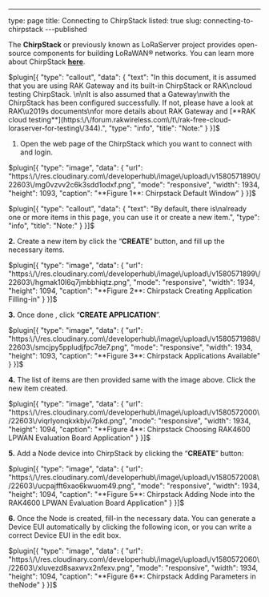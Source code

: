 ---
type: page
title: Connecting to ChirpStack
listed: true
slug: connecting-to-chirpstack
---published

The **ChirpStack** or previously known as LoRaServer project provides open-source components for building LoRaWAN® networks. You can learn more about ChirpStack [**here**](https://www.chirpstack.io/).

$plugin[{
    "type": "callout",
    "data": {
        "text": "In this document, it is  assumed that you are using RAK Gateway and its built-in ChirpStack or RAK\ncloud testing ChirpStack. \n\nIt is also assumed that a Gateway\nwith the ChirpStack has been configured successfully. If not, please have a look at RAK\u2019s documents\nfor more details about RAK Gateway and [**RAK cloud testing**](https:\/\/forum.rakwireless.com\/t\/rak-free-cloud-loraserver-for-testing\/344).",
        "type": "info",
        "title": "Note:"
    }
}]$

1. Open the web page of the ChirpStack which you want to connect with and login.

$plugin[{
    "type": "image",
    "data": {
        "url": "https:\/\/res.cloudinary.com\/developerhub\/image\/upload\/v1580571890\/22603\/mg0vzvv2c6k3sdd1odxf.png",
        "mode": "responsive",
        "width": 1934,
        "height": 1093,
        "caption": "**Figure 1**: Chirpstack Default Window"
    }
}]$

$plugin[{
    "type": "callout",
    "data": {
        "text": "By default, there is\nalready one or more items in this page, you can use it or create a new item.",
        "type": "info",
        "title": "Note:"
    }
}]$

**2.** Create a new item by
click the “**CREATE**” button, and fill up the necessary items.

$plugin[{
    "type": "image",
    "data": {
        "url": "https:\/\/res.cloudinary.com\/developerhub\/image\/upload\/v1580571899\/22603\/hgmak10l6q7jmbbhiqtz.png",
        "mode": "responsive",
        "width": 1934,
        "height": 1094,
        "caption": "**Figure 2**: Chirpstack Creating Application Filling-in"
    }
}]$

**3.** Once done , click “**CREATE APPLICATION**”.

$plugin[{
    "type": "image",
    "data": {
        "url": "https:\/\/res.cloudinary.com\/developerhub\/image\/upload\/v1580571988\/22603\/smcjpy5ppludjfpc7de7.png",
        "mode": "responsive",
        "width": 1934,
        "height": 1093,
        "caption": "**Figure 3**: Chirpstack Applications Available"
    }
}]$

**4.** The list of items are then provided same with the image above. Click the new item created.

$plugin[{
    "type": "image",
    "data": {
        "url": "https:\/\/res.cloudinary.com\/developerhub\/image\/upload\/v1580572000\/22603\/viqrlyonqkxkbjvi7pkd.png",
        "mode": "responsive",
        "width": 1934,
        "height": 1094,
        "caption": "**Figure 4**: Chirpstack Choosing RAK4600 LPWAN Evaluation Board Application"
    }
}]$

**5.** Add a Node device into ChirpStack by clicking the “**CREATE**” button:

$plugin[{
    "type": "image",
    "data": {
        "url": "https:\/\/res.cloudinary.com\/developerhub\/image\/upload\/v1580572008\/22603\/ucpajfft6xao6kwuom49.png",
        "mode": "responsive",
        "width": 1934,
        "height": 1094,
        "caption": "**Figure 5**: Chirpstack Adding Node into the  RAK4600 LPWAN Evaluation Board Application"
    }
}]$

**6.** Once the Node is created, fill-in  the necessary data. You can generate a
Device EUI automatically by clicking the following icon, or you can write a correct
Device EUI in the edit box.

$plugin[{
    "type": "image",
    "data": {
        "url": "https:\/\/res.cloudinary.com\/developerhub\/image\/upload\/v1580572060\/22603\/xluvezd8saxwvx2nfexv.png",
        "mode": "responsive",
        "width": 1934,
        "height": 1094,
        "caption": "**Figure 6**: Chirpstack Adding Parameters in theNode"
    }
}]$

